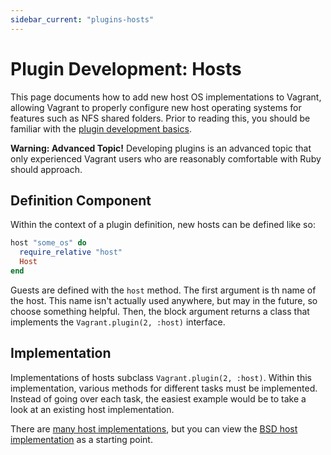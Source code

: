 ```yaml
---
sidebar_current: "plugins-hosts"
---
```


# Plugin Development: Hosts

This page documents how to add new host OS implementations to Vagrant,
allowing Vagrant to properly configure new host operating systems
for features such as NFS shared folders. Prior to reading this, you should be familiar
with the [plugin development basics](/v2/plugins/development-basics.html).

<div class="alert alert-warn">
	<p>
		<strong>Warning: Advanced Topic!</strong> Developing plugins is an
		advanced topic that only experienced Vagrant users who are reasonably
		comfortable with Ruby should approach.
	</p>
</div>

## Definition Component

Within the context of a plugin definition, new hosts can be defined
like so:

```ruby
host "some_os" do
  require_relative "host"
  Host
end
```

Guests are defined with the `host` method. The first argument is th
name of the host. This name isn't actually used anywhere, but may in
the future, so choose something helpful. Then, the block argument returns a
class that implements the `Vagrant.plugin(2, :host)` interface.

## Implementation

Implementations of hosts subclass `Vagrant.plugin(2, :host)`. Within
this implementation, various methods for different tasks must be implemented.
Instead of going over each task, the easiest example would be to take a
look at an existing host implementation.

There are [many host implementations](https://github.com/mitchellh/vagrant/tree/master/plugins/hosts),
but you can view the [BSD host implementation](https://github.com/mitchellh/vagrant/blob/master/plugins/hosts/bsd/host.rb) as a starting point.
